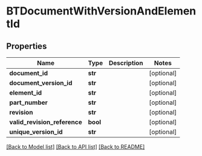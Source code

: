 # BTDocumentWithVersionAndElementId

## Properties
Name | Type | Description | Notes
------------ | ------------- | ------------- | -------------
**document_id** | **str** |  | [optional] 
**document_version_id** | **str** |  | [optional] 
**element_id** | **str** |  | [optional] 
**part_number** | **str** |  | [optional] 
**revision** | **str** |  | [optional] 
**valid_revision_reference** | **bool** |  | [optional] 
**unique_version_id** | **str** |  | [optional] 

[[Back to Model list]](../README.md#documentation-for-models) [[Back to API list]](../README.md#documentation-for-api-endpoints) [[Back to README]](../README.md)


